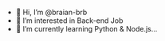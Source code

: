 - 👋 Hi, I’m @braian-brb
- 👀 I’m interested in Back-end Job
- 🌱 I’m currently learning Python & Node.js...


<!---
braian-brb/braian-brb is a ✨ special ✨ repository because its `README.md` (this file) appears on your GitHub profile.
You can click the Preview link to take a look at your changes.
--->
